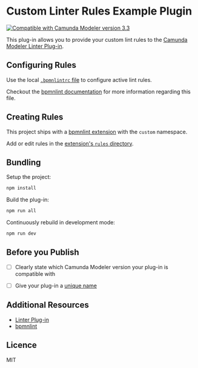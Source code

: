# Custom Linter Rules Example Plugin

[![Compatible with Camunda Modeler version 3.3](https://img.shields.io/badge/Camunda%20Modeler-3.3+-blue.svg)](https://github.com/camunda/camunda-modeler)

This plug-in allows you to provide your custom lint rules to the [Camunda Modeler Linter Plug-in](https://github.com/bpmn-io/camunda-modeler-linter-plugin).


## Configuring Rules

Use the local [`.bpmnlintrc` file](.bpmnlintrc) to configure active lint rules.

Checkout the [bpmnlint documentation](https://github.com/bpmn-io/bpmnlint#configuration) for more information regarding this file.


## Creating Rules

This project ships with a [bpmnlint extension](./bpmnlint-plugin-custom) with the `custom` namespace.

Add or edit rules in the [extension's `rules` directory](./bpmnlint-plugin-custom/rules).


## Bundling

Setup the project:

```sh
npm install
```

Build the plug-in:

```sh
npm run all
```

Continuously rebuild in development mode:

```sh
npm run dev
```

## Before you Publish

* [ ] Clearly state which Camunda Modeler version your plug-in is compatible with
* [ ] Give your plug-in a [unique name](./index.js)


## Additional Resources

* [Linter Plug-in](https://github.com/camunda/camunda-modeler-linter-plugin)
* [bpmnlint](https://github.com/bpmn-io/bpmnlint)


## Licence

MIT
